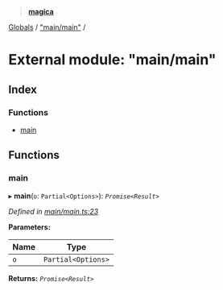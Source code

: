 > **[magica](../README.md)**

[Globals](../README.md) / ["main/main"](_main_main_.md) /

# External module: "main/main"

## Index

### Functions

* [main](_main_main_.md#main)

## Functions

###  main

▸ **main**(`o`: `Partial<Options>`): *`Promise<Result>`*

*Defined in [main/main.ts:23](https://github.com/cancerberoSgx/magica/blob/1131304/src/main/main.ts#L23)*

**Parameters:**

Name | Type |
------ | ------ |
`o` | `Partial<Options>` |

**Returns:** *`Promise<Result>`*